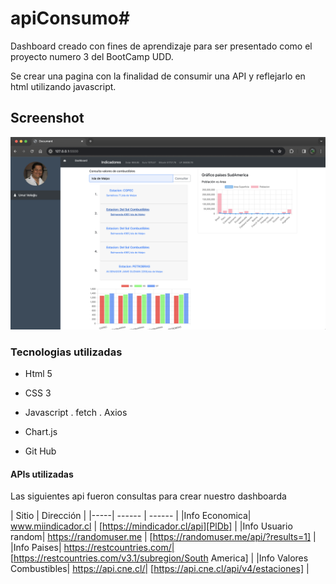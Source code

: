 # apiConsumo# 
Dashboard creado con fines de aprendizaje para ser presentado como el proyecto numero 3 del BootCamp UDD.

Se crear una pagina con la finalidad de consumir una API y reflejarlo en html utilizando javascript.
## Screenshot
![apiconsumo.](/img/home_2.png)

### Tecnologias utilizadas

* Html 5
* CSS 3
* Javascript
    . fetch 
    . Axios
    
* Chart.js
* Git Hub

#### APIs utilizadas

Las siguientes api fueron consultas para crear nuestro dashboarda

| Sitio | Dirección |
|-----| ------ | ------ |
|Info Economica| www.miindicador.cl  | [https://mindicador.cl/api][PlDb] |
|Info Usuario random| https://randomuser.me | [https://randomuser.me/api/?results=1] |
|Info Paises| https://restcountries.com/| [https://restcountries.com/v3.1/subregion/South America] |
|Info Valores Combustibles| https://api.cne.cl/| [https://api.cne.cl/api/v4/estaciones] |
